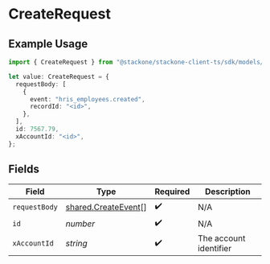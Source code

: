 # CreateRequest

## Example Usage

```typescript
import { CreateRequest } from "@stackone/stackone-client-ts/sdk/models/operations";

let value: CreateRequest = {
  requestBody: [
    {
      event: "hris_employees.created",
      recordId: "<id>",
    },
  ],
  id: 7567.79,
  xAccountId: "<id>",
};
```

## Fields

| Field                                                             | Type                                                              | Required                                                          | Description                                                       |
| ----------------------------------------------------------------- | ----------------------------------------------------------------- | ----------------------------------------------------------------- | ----------------------------------------------------------------- |
| `requestBody`                                                     | [shared.CreateEvent](../../../sdk/models/shared/createevent.md)[] | :heavy_check_mark:                                                | N/A                                                               |
| `id`                                                              | *number*                                                          | :heavy_check_mark:                                                | N/A                                                               |
| `xAccountId`                                                      | *string*                                                          | :heavy_check_mark:                                                | The account identifier                                            |